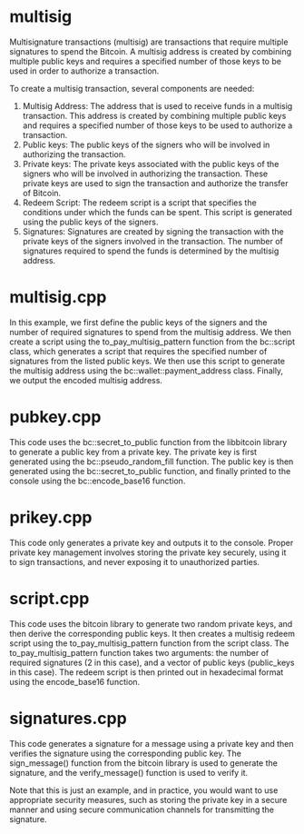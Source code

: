 # multisig

Multisignature transactions (multisig) are transactions that require multiple signatures to spend the Bitcoin. A multisig address is created by combining multiple public keys and requires a specified number of those keys to be used in order to authorize a transaction.

To create a multisig transaction, several components are needed:

1. Multisig Address: The address that is used to receive funds in a multisig transaction. This address is created by combining multiple public keys and requires a specified number of those keys to be used to authorize a transaction.
2. Public keys: The public keys of the signers who will be involved in authorizing the transaction.
3. Private keys: The private keys associated with the public keys of the signers who will be involved in authorizing the transaction. These private keys are used to sign the transaction and authorize the transfer of Bitcoin.
4. Redeem Script: The redeem script is a script that specifies the conditions under which the funds can be spent. This script is generated using the public keys of the signers.
5. Signatures: Signatures are created by signing the transaction with the private keys of the signers involved in the transaction. The number of signatures required to spend the funds is determined by the multisig address.

# multisig.cpp

In this example, we first define the public keys of the signers and the number of required signatures to spend from the multisig address. We then create a script using the to_pay_multisig_pattern function from the bc::script class, which generates a script that requires the specified number of signatures from the listed public keys. We then use this script to generate the multisig address using the bc::wallet::payment_address class. Finally, we output the encoded multisig address.

# pubkey.cpp

This code uses the bc::secret_to_public function from the libbitcoin library to generate a public key from a private key. The private key is first generated using the bc::pseudo_random_fill function. The public key is then generated using the bc::secret_to_public function, and finally printed to the console using the bc::encode_base16 function.

# prikey.cpp

This code only generates a private key and outputs it to the console. Proper private key management involves storing the private key securely, using it to sign transactions, and never exposing it to unauthorized parties.

# script.cpp

This code uses the bitcoin library to generate two random private keys, and then derive the corresponding public keys. It then creates a multisig redeem script using the to_pay_multisig_pattern function from the script class. The to_pay_multisig_pattern function takes two arguments: the number of required signatures (2 in this case), and a vector of public keys (public_keys in this case). The redeem script is then printed out in hexadecimal format using the encode_base16 function.

# signatures.cpp

This code generates a signature for a message using a private key and then verifies the signature using the corresponding public key. The sign_message() function from the bitcoin library is used to generate the signature, and the verify_message() function is used to verify it.

Note that this is just an example, and in practice, you would want to use appropriate security measures, such as storing the private key in a secure manner and using secure communication channels for transmitting the signature.
